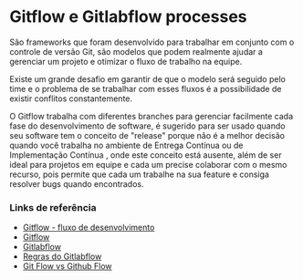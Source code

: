 # Gitflow e Gitlabflow processes #


São frameworks que foram desenvolvido para trabalhar em conjunto com o controle de versão Git, são modelos que podem realmente ajudar a gerenciar um projeto e otimizar o fluxo de trabalho na equipe. 

Existe um grande desafio em garantir de que o modelo será seguido pelo time e o problema de se trabalhar com esses fluxos é a possibilidade de existir conflitos constantemente.

O Gitflow trabalha com diferentes branches para gerenciar facilmente cada fase do desenvolvimento de software, é sugerido para ser usado quando seu software tem o conceito de "release" porque não é a melhor decisão quando você trabalha no ambiente de Entrega Contínua ou de Implementação Contínua , onde este conceito está ausente, além de ser ideal para projetos em equipe e cada um precise colaborar com o mesmo recurso, pois permite que cada um trabalhe na sua feature e consiga resolver bugs quando encontrados.  


### Links de referência ###

* [Gitflow - fluxo de desenvolvimento](https://imasters.com.br/gerencia-de-ti/fluxo-de-desenvolvimento-com-gitflow/?trace=1519021197) 
* [Gitflow](https://fjorgemota.com/git-flow-uma-forma-legal-de-organizar-repositorios-git/)
* [Gitlabflow](https://about.gitlab.com/2014/09/29/gitlab-flow/)
* [Regras do Gitlabflow](https://about.gitlab.com/2016/07/27/the-11-rules-of-gitlab-flow/)
* [Git Flow vs Github Flow](https://lucamezzalira.com/2014/03/10/git-flow-vs-github-flow/)

